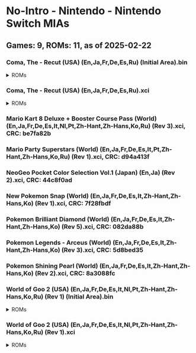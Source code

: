 # No-Intro - Nintendo - Nintendo Switch MIAs
## Games: 9, ROMs: 11, as of 2025-02-22

### Coma, The - Recut (USA) (En,Ja,Fr,De,Es,Ru) (Initial Area).bin
<details>
<summary>ROMs</summary>

- Coma, The - Recut (USA) (En,Ja,Fr,De,Es,Ru) (Initial Area).bin, CRC: 5acd5137
</details>

### Coma, The - Recut (USA) (En,Ja,Fr,De,Es,Ru).xci
<details>
<summary>ROMs</summary>

- Coma, The - Recut (USA) (En,Ja,Fr,De,Es,Ru).xci, CRC: 4127771a
</details>

### Mario Kart 8 Deluxe + Booster Course Pass (World) (En,Ja,Fr,De,Es,It,Nl,Pt,Zh-Hant,Zh-Hans,Ko,Ru) (Rev 3).xci, CRC: be7fa82b
### Mario Party Superstars (World) (En,Ja,Fr,De,Es,It,Pt,Zh-Hant,Zh-Hans,Ko,Ru) (Rev 1).xci, CRC: d94a413f
### NeoGeo Pocket Color Selection Vol.1 (Japan) (En,Ja) (Rev 2).xci, CRC: 44c8f0ad
### New Pokemon Snap (World) (En,Ja,Fr,De,Es,It,Zh-Hant,Zh-Hans,Ko) (Rev 1).xci, CRC: 7f28fbdf
### Pokemon Brilliant Diamond (World) (En,Ja,Fr,De,Es,It,Zh-Hant,Zh-Hans,Ko) (Rev 5).xci, CRC: 082da88b
### Pokemon Legends - Arceus (World) (En,Ja,Fr,De,Es,It,Zh-Hant,Zh-Hans,Ko) (Rev 3).xci, CRC: 5d8bed35
### Pokemon Shining Pearl (World) (En,Ja,Fr,De,Es,It,Zh-Hant,Zh-Hans,Ko) (Rev 2).xci, CRC: 8a3088fc
### World of Goo 2 (USA) (En,Ja,Fr,De,Es,It,Nl,Pt,Zh-Hant,Zh-Hans,Ko,Ru) (Rev 1) (Initial Area).bin
<details>
<summary>ROMs</summary>

- World of Goo 2 (USA) (En,Ja,Fr,De,Es,It,Nl,Pt,Zh-Hant,Zh-Hans,Ko,Ru) (Rev 1) (Initial Area).bin, CRC: a82516c9
</details>

### World of Goo 2 (USA) (En,Ja,Fr,De,Es,It,Nl,Pt,Zh-Hant,Zh-Hans,Ko,Ru) (Rev 1).xci
<details>
<summary>ROMs</summary>

- World of Goo 2 (USA) (En,Ja,Fr,De,Es,It,Nl,Pt,Zh-Hant,Zh-Hans,Ko,Ru) (Rev 1).xci, CRC: 1306a09f
</details>


